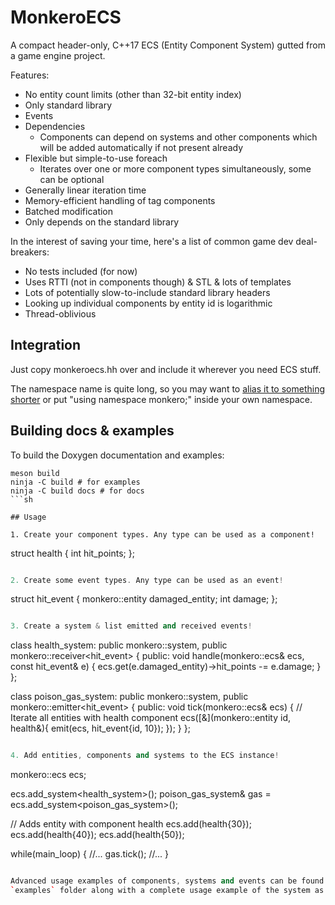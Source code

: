 MonkeroECS
==========

A compact header-only, C++17 ECS (Entity Component System) gutted from a game
engine project.

Features:
- No entity count limits (other than 32-bit entity index)
- Only standard library 
- Events
- Dependencies
  - Components can depend on systems and other components which will be added
    automatically if not present already
- Flexible but simple-to-use foreach
  - Iterates over one or more component types simultaneously, some can be
    optional
- Generally linear iteration time
- Memory-efficient handling of tag components
- Batched modification
- Only depends on the standard library

In the interest of saving your time, here's a list of common game dev deal-breakers:
- No tests included (for now)
- Uses RTTI (not in components though) & STL & lots of templates
- Lots of potentially slow-to-include standard library headers
- Looking up individual components by entity id is logarithmic
- Thread-oblivious

## Integration

Just copy monkeroecs.hh over and include it wherever you need ECS stuff.

The namespace name is quite long, so you may want to [alias it to something
shorter](https://en.cppreference.com/w/cpp/language/namespace_alias) or put
"using namespace monkero;" inside your own namespace.

## Building docs & examples

To build the Doxygen documentation and examples:
```
meson build
ninja -C build # for examples
ninja -C build docs # for docs
```sh

## Usage

1. Create your component types. Any type can be used as a component!
```
struct health
{
    int hit_points;
};
```cpp

2. Create some event types. Any type can be used as an event!
```
struct hit_event
{
    monkero::entity damaged_entity;
    int damage;
};
```cpp

3. Create a system & list emitted and received events!
```
class health_system:
    public monkero::system,
    public monkero::receiver<hit_event>
{
public:
    void handle(monkero::ecs& ecs, const hit_event& e)
    {
        ecs.get<health>(e.damaged_entity)->hit_points -= e.damage;
    }
};

class poison_gas_system:
    public monkero::system,
    public monkero::emitter<hit_event>
{
public:
    void tick(monkero::ecs& ecs)
    {
        // Iterate all entities with health component
        ecs([&](monkero::entity id, health&){
            emit(ecs, hit_event{id, 10});
        });
    }
};
```cpp

4. Add entities, components and systems to the ECS instance!
```
monkero::ecs ecs;

ecs.add_system<health_system>();
poison_gas_system& gas = ecs.add_system<poison_gas_system>();

// Adds entity with component health
ecs.add(health{30});
ecs.add(health{40});
ecs.add(health{50});

while(main_loop)
{
    //...
    gas.tick();
    //...
}
```cpp

Advanced usage examples of components, systems and events can be found in the
`examples` folder along with a complete usage example of the system as a whole.

